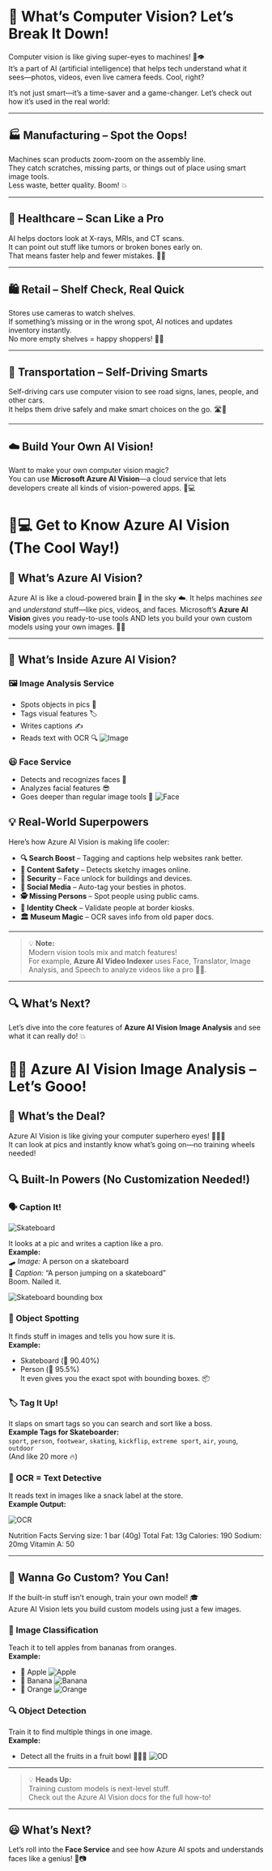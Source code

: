 # 👀 What’s Computer Vision? Let’s Break It Down!

Computer vision is like giving super-eyes to machines! 🦾👁️  
It’s a part of AI (artificial intelligence) that helps tech understand what it sees—photos, videos, even live camera feeds. Cool, right?

It’s not just smart—it’s a time-saver and a game-changer. Let’s check out how it’s used in the real world:

---

## 🏭 Manufacturing – Spot the Oops!

Machines scan products zoom-zoom on the assembly line.  
They catch scratches, missing parts, or things out of place using smart image tools.  
Less waste, better quality. Boom! 💥

---

## 🏥 Healthcare – Scan Like a Pro

AI helps doctors look at X-rays, MRIs, and CT scans.  
It can point out stuff like tumors or broken bones early on.  
That means faster help and fewer mistakes. 🩻💡

---

## 🛍️ Retail – Shelf Check, Real Quick

Stores use cameras to watch shelves.  
If something’s missing or in the wrong spot, AI notices and updates inventory instantly.  
No more empty shelves = happy shoppers! 🛒✨

---

## 🚗 Transportation – Self-Driving Smarts

Self-driving cars use computer vision to see road signs, lanes, people, and other cars.  
It helps them drive safely and make smart choices on the go. 🛣️🤖

---

## ☁️ Build Your Own AI Vision!

Want to make your own computer vision magic?  
You can use **Microsoft Azure AI Vision**—a cloud service that lets developers create all kinds of vision-powered apps. 🧠💻

# 🧠💻 Get to Know Azure AI Vision (The Cool Way!)

## 🚀 What’s Azure AI Vision?

Azure AI is like a cloud-powered brain 🧠 in the sky ☁️. It helps machines *see* and *understand* stuff—like pics, videos, and faces. Microsoft’s **Azure AI Vision** gives you ready-to-use tools AND lets you build your own custom models using your own images. 🎨📸

---

## 🧩 What’s Inside Azure AI Vision?

### 🖼️ Image Analysis Service
- Spots objects in pics 🧸
- Tags visual features 🏷️
- Writes captions ✍️
- Reads text with OCR 🔍
![Image](https://github.com/codess-aus/AI-Fundamentals-Prep/blob/44ba33d70044dd6a4c3f29d41c11af4ccd4b4203/docs/assets/image-captioning-example.png)

### 😃 Face Service
- Detects and recognizes faces 👥
- Analyzes facial features 😎
- Goes deeper than regular image tools 🔬
![Face](https://github.com/codess-aus/AI-Fundamentals-Prep/blob/44ba33d70044dd6a4c3f29d41c11af4ccd4b4203/docs/assets/face-detection-example.png)

## 💡 Real-World Superpowers

Here’s how Azure AI Vision is making life cooler:

- **🔍 Search Boost** – Tagging and captions help websites rank better.
- **🧼 Content Safety** – Detects sketchy images online.
- **🔐 Security** – Face unlock for buildings and devices.
- **📸 Social Media** – Auto-tag your besties in photos.
- **🕵️ Missing Persons** – Spot people using public cams.
- **🛂 Identity Check** – Validate people at border kiosks.
- **🏛️ Museum Magic** – OCR saves info from old paper docs.

---

> 💡 **Note:**  
Modern vision tools mix and match features!  
For example, **Azure AI Video Indexer** uses Face, Translator, Image Analysis, and Speech to analyze videos like a pro 🎥🧠.

---

## 🔍 What’s Next?

Let’s dive into the core features of **Azure AI Vision Image Analysis** and see what it can really do! 💥

# 🧠✨ Azure AI Vision Image Analysis – Let’s Gooo!

## 📸 What’s the Deal?

Azure AI Vision is like giving your computer superhero eyes! 🦸‍♀️👀  
It can look at pics and instantly know what’s going on—no training wheels needed!

## 🔍 Built-In Powers (No Customization Needed!)

### 🗣️ Caption It!

![Skateboard](https://github.com/codess-aus/AI-Fundamentals-Prep/blob/e1267351acff7c9a81a198bd6631ad58759af4af/docs/assets/skateboard.png)

It looks at a pic and writes a caption like a pro.  
**Example:**  
🛹 *Image:* A person on a skateboard  
🧠 *Caption:* “A person jumping on a skateboard”  
Boom. Nailed it.

![Skateboard bounding box](https://github.com/codess-aus/AI-Fundamentals-Prep/blob/e1267351acff7c9a81a198bd6631ad58759af4af/docs/assets/bounding-boxes.png)

### 🧠 Object Spotting
It finds stuff in images and tells you how sure it is.  
**Example:**  
- Skateboard (🎯 90.40%)  
- Person (🎯 95.5%)  
It even gives you the exact spot with bounding boxes. 📦

### 🏷️ Tag It Up!
It slaps on smart tags so you can search and sort like a boss.  
**Example Tags for Skateboarder:**  
`sport`, `person`, `footwear`, `skating`, `kickflip`, `extreme sport`, `air`, `young`, `outdoor`  
(And like 20 more 🔥)

### 🔡 OCR = Text Detective
It reads text in images like a snack label at the store.  
**Example Output:**  

![OCR](https://github.com/codess-aus/AI-Fundamentals-Prep/blob/e1267351acff7c9a81a198bd6631ad58759af4af/docs/assets/nutrition-label.png)

Nutrition Facts
Serving size: 1 bar (40g)
Total Fat: 13g
Calories: 190
Sodium: 20mg
Vitamin A: 50


---

## 🧪 Wanna Go Custom? You Can!

If the built-in stuff isn’t enough, train your own model! 🎓  
Azure AI Vision lets you build custom models using just a few images.

### 🍎 Image Classification
Teach it to tell apples from bananas from oranges.  
**Example:**  
- 🍏 Apple  ![Apple](https://github.com/codess-aus/AI-Fundamentals-Prep/blob/e1267351acff7c9a81a198bd6631ad58759af4af/docs/assets/apple.png)
- 🍌 Banana  ![Banana](https://github.com/codess-aus/AI-Fundamentals-Prep/blob/e1267351acff7c9a81a198bd6631ad58759af4af/docs/assets/banana.png)
- 🍊 Orange ![Orange](https://github.com/codess-aus/AI-Fundamentals-Prep/blob/e1267351acff7c9a81a198bd6631ad58759af4af/docs/assets/orange.png)

### 🔍 Object Detection
Train it to find multiple things in one image.  
**Example:**  
- Detect all the fruits in a fruit bowl 🥝🍇🍓
![OD](https://github.com/codess-aus/AI-Fundamentals-Prep/blob/e1267351acff7c9a81a198bd6631ad58759af4af/docs/assets/object-detection.png)

---

> 💡 **Heads Up:**  
Training custom models is next-level stuff.  
Check out the Azure AI Vision docs for the full how-to!

---

## 😃 What’s Next?

Let’s roll into the **Face Service** and see how Azure AI spots and understands faces like a genius! 🧠📷
